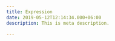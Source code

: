 ```yaml
---
title: Expression
date: 2019-05-12T12:14:34.000+06:00
description: This is meta description.

---
```

